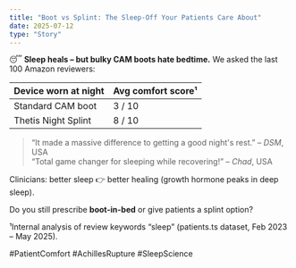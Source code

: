 ```yaml
---
title: "Boot vs Splint: The Sleep-Off Your Patients Care About"
date: 2025-07-12
type: "Story"
---
```


😴 **Sleep heals – but bulky CAM boots hate bedtime.** We asked the last 100 Amazon reviewers:

| Device worn at night | Avg comfort score¹ |
|----------------------|--------------------|
| Standard CAM boot | 3 / 10 |
| Thetis Night Splint | 8 / 10 |

> “It made a massive difference to getting a good night's rest.” – *DSM*, USA  
> “Total game changer for sleeping while recovering!” – *Chad*, USA

Clinicians: better sleep 👉 better healing (growth hormone peaks in deep sleep).

Do you still prescribe **boot-in-bed** or give patients a splint option?

¹Internal analysis of review keywords “sleep” (patients.ts dataset, Feb 2023 – May 2025).

#PatientComfort #AchillesRupture #SleepScience